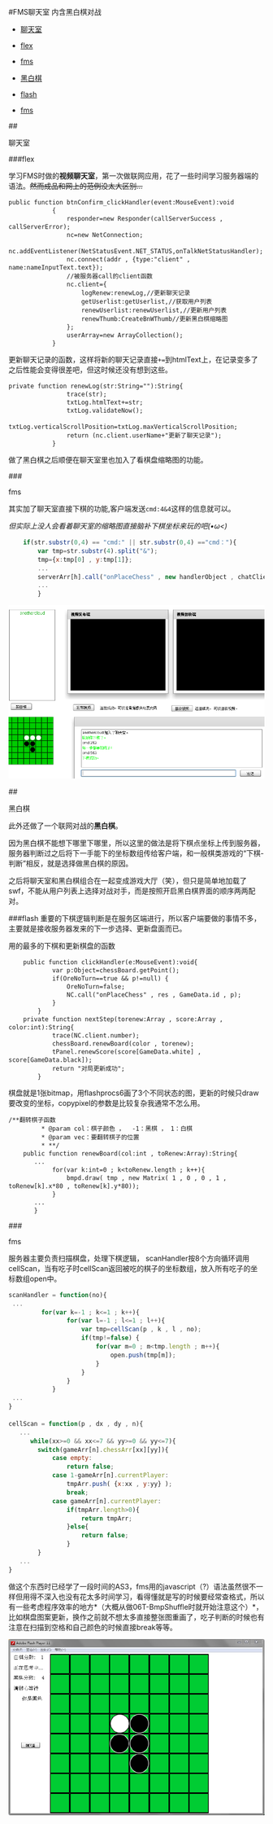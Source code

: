 #FMS聊天室
内含黑白棋对战

* [聊天室](#chat)

 * [flex](#flex)
 * [fms](#fms1)
 
* [黑白棋](#chess)
 * [flash](#flash)
 * [fms](#fms2)
 
##<p id="chat">聊天室</p>

###flex

学习FMS时做的**视频聊天室**，第一次做联网应用，花了一些时间学习服务器端的语法。~~然而成品和网上的范例没太大区别...~~
``` as3
public function btnConfirm_clickHandler(event:MouseEvent):void
			{			
				responder=new Responder(callServerSuccess , callServerError);
				nc=new NetConnection;
				nc.addEventListener(NetStatusEvent.NET_STATUS,onTalkNetStatusHandler);				
				nc.connect(addr , {type:"client" , name:nameInputText.text});
                //被服务器call的client函数				
				nc.client={		
					logRenew:renewLog,//更新聊天记录
					getUserlist:getUserlist,//获取用户列表
					renewUserlist:renewUserlist,//更新用户列表
					renewThumb:CreateBnWThumb//更新黑白棋缩略图
				};			
				userArray=new ArrayCollection();
			}
```

更新聊天记录的函数，这样将新的聊天记录直接```+=```到htmlText上，在记录变多了之后性能会变得很差吧，但这时候还没有想到这些。
```as3
private function renewLog(str:String=""):String{
				trace(str);			
				txtLog.htmlText+=str;
				txtLog.validateNow();
				txtLog.verticalScrollPosition=txtLog.maxVerticalScrollPosition;	
				return (nc.client.userName+"更新了聊天记录");
			}
```
做了黑白棋之后顺便在聊天室里也加入了看棋盘缩略图的功能。

###<p id="fms1">fms</p>
其实加了聊天室直接下棋的功能,客户端发送``` cmd:4&4 ```这样的信息就可以。

*但实际上没人会看着聊天室的缩略图直接脑补下棋坐标来玩的吧(•ω<)*
``` javascript
	if(str.substr(0,4) == "cmd:" || str.substr(0,4) =="cmd："){		
		var tmp=str.substr(4).split("&");	
		tmp={x:tmp[0] , y:tmp[1]};
        ...		
		serverArr[h].call("onPlaceChess" , new handlerObject , chatClientArr[g].cid  , tmp);
        ...					
		}

```
<img src="https://raw.githubusercontent.com/CloudTsang/AS3Works/master/picture/chat2.png"/>

##<p id="chess">黑白棋</p>

此外还做了一个联网对战的**黑白棋**。

因为黑白棋不能想下哪里下哪里，所以这里的做法是将下棋点坐标上传到服务器，服务器判断过之后将下一手能下的坐标数组传给客户端，和一般棋类游戏的“下棋-判断”相反，就是选择做黑白棋的原因。

之后将聊天室和黑白棋组合在一起变成游戏大厅（笑），但只是简单地加载了swf，不能从用户列表上选择对战对手，而是按照开启黑白棋界面的顺序两两配对。

###flash
重要的下棋逻辑判断是在服务区端进行，所以客户端要做的事情不多，主要就是接收服务器发来的下一步选择、更新盘面而已。

用的最多的下棋和更新棋盘的函数

``` as3
	public function clickHandler(e:MouseEvent):void{
			var p:Object=chessBoard.getPoint();
			if(OreNoTurn==true && p!=null) {			
				OreNoTurn=false;
				NC.call("onPlaceChess" , res , GameData.id , p);
			}			
		}
	private function nextStep(torenew:Array , score:Array , color:int):String{
			trace(NC.client.number);
			chessBoard.renewBoard(color , torenew);
			tPanel.renewScore(score[GameData.white] , score[GameData.black]);
			return "对局更新成功";
		}
```
棋盘就是1张bitmap，用flashprocs6画了3个不同状态的图，更新的时候只draw要改变的坐标，copypixel的参数是比较复杂我通常不怎么用。
``` as3
/**翻转棋子函数
		 * @param col：棋子颜色 ，  -1：黑棋 ， 1：白棋
		 * @param vec：要翻转棋子的位置
		 * **/
	public function renewBoard(col:int , toRenew:Array):String{
       ...
			for(var k:int=0 ; k<toRenew.length ; k++){				
				bmpd.draw( tmp , new Matrix( 1 , 0 , 0 , 1 , toRenew[k].x*80 , toRenew[k].y*80));	
			}
       ...
       }
```

###<p id="fms2">fms</p>
服务器主要负责扫描棋盘，处理下棋逻辑，
scanHandler按8个方向循环调用cellScan，当有吃子时cellScan返回被吃的棋子的坐标数组，放入所有吃子的坐标数组open中。
``` javascript
scanHandler = function(no){
 ...
         for(var k=-1 ; k<=1 ; k++){
				for(var l=-1 ; l<=1 ; l++){
					var tmp=cellScan(p , k , l , no);
					if(tmp!=false) {
						for(var m=0 ; m<tmp.length ; m++){
							open.push(tmp[m]);
						}
					}
				}
			}	
 ...
}

cellScan = function(p , dx , dy , n){
   ...
      while(xx>=0 && xx<=7 && yy>=0 && yy<=7){
		switch(gameArr[n].chessArr[xx][yy]){
			case empty:
				return false;
			case 1-gameArr[n].currentPlayer:	
				tmpArr.push( {x:xx , y:yy} );
				break;
			case gameArr[n].currentPlayer:
				if(tmpArr.length>0){					
					return tmpArr;						
				}else{
					return false;
				}
		}
   ...
}
```

做这个东西时已经学了一段时间的AS3，fms用的javascript（?）语法虽然很不一样但用得不深入也没有花太多时间学习，看得懂就是写的时候要经常查格式，所以有一些考虑程序效率的地方*（大概从做06T-BmpShuffle时就开始注意这个）*，比如棋盘图案更新，换作之前就不想太多直接整张图重画了，吃子判断的时候也有注意在扫描到空格和自己颜色的时候直接break等等。

<img src="https://raw.githubusercontent.com/CloudTsang/AS3Works/master/picture/chat.png"/>

